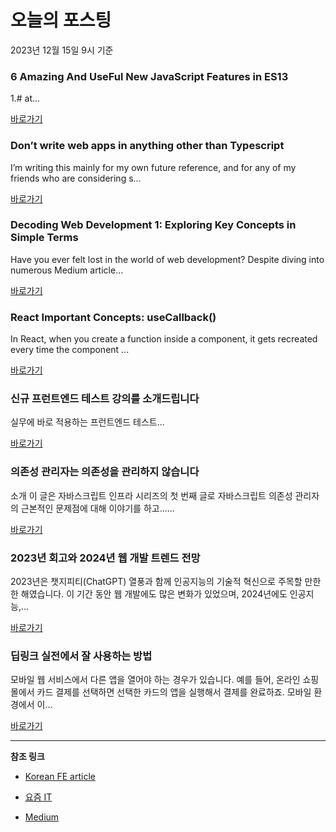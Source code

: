 # 오늘의 포스팅 
2023년 12월 15일 9시 기준 

### 6 Amazing And UseFul New JavaScript Features in ES13 

 1.# at... 

 [바로가기](https://medium.com/stackademic/6-amazing-and-useful-new-javascript-features-in-es13-2034fd2faf9d?responsesOpen=true&sortBy=REVERSE_CHRON&source=topic_portal_recommended_stories---------0-84----------javascript----------e37ef3a6_6e82_4743_97dd_4f573d14c05c-------) 

### Don’t write web apps in anything other than Typescript 

 I’m writing this mainly for my own future reference, and for any of my friends who are considering s... 

 [바로가기](https://medium.com/@gablg1/dont-write-web-apps-in-anything-other-than-typescript-6f31ba9d789b?responsesOpen=true&sortBy=REVERSE_CHRON&source=topic_portal_recommended_stories---------0-84----------typescript----------6aaf62f3_a1fc_40a8_b5f0_afcddcc6152b-------) 

### Decoding Web Development 1: Exploring Key Concepts in Simple Terms 

 Have you ever felt lost in the world of web development? Despite diving into numerous Medium article... 

 [바로가기](https://medium.com/@kaganecee/decoding-web-development-exploring-key-concepts-in-simple-terms-a2ebdb936d0e?responsesOpen=true&sortBy=REVERSE_CHRON&source=topic_portal_recommended_stories---------0-84----------frontend----------13bf141f_16ef_4f0b_9723_83175045031a-------) 

### React Important Concepts: useCallback() 

 In React, when you create a function inside a component, it gets recreated every time the component ... 

 [바로가기](https://medium.com/@soniapahuja75/react-important-concepts-usecallback-b65d1ad8c7af?responsesOpen=true&sortBy=REVERSE_CHRON&source=topic_portal_recommended_stories---------0-84----------reactjs----------5d36ea88_d787_4d51_baea_128ca882f236-------) 

### 신규 프런트엔드 테스트 강의를 소개드립니다 

 실무에 바로 적용하는 프런트엔드 테스트... 

 [바로가기](https://kofearticle.substack.com/p/299) 

###  의존성 관리자는 의존성을 관리하지 않습니다 

 소개 이 글은 자바스크립트 인프라 시리즈의 첫 번째 글로 자바스크립트 의존성 관리자의 근본적인 문제점에 대해 이야기를 하고…... 

 [바로가기](https://kofearticle.substack.com/p/korean-fe-article-c31) 

### 2023년 회고와 2024년 웹 개발 트렌드 전망 

 2023년은 챗지피티(ChatGPT) 열풍과 함께 인공지능의 기술적 혁신으로 주목할 만한 한 해였습니다. 이 기간 동안 웹 개발에도 많은 변화가 있었으며, 2024년에도 인공지능,... 

 [바로가기](https://yozm.wishket.com/magazine/detail/2364/) 

### 딥링크 실전에서 잘 사용하는 방법 

 모바일 웹 서비스에서 다른 앱을 열어야 하는 경우가 있습니다. 예를 들어, 온라인 쇼핑몰에서 카드 결제를 선택하면 선택한 카드의 앱을 실행해서 결제를 완료하죠. 모바일 환경에서 이... 

 [바로가기](https://yozm.wishket.com/magazine/detail/2363/) 

---

**참조 링크**

- [Korean FE article](https://kofearticle.substack.com) 

- [요즘 IT](https://yozm.wishket.com/magazine) 

- [Medium](https://medium.com) 

